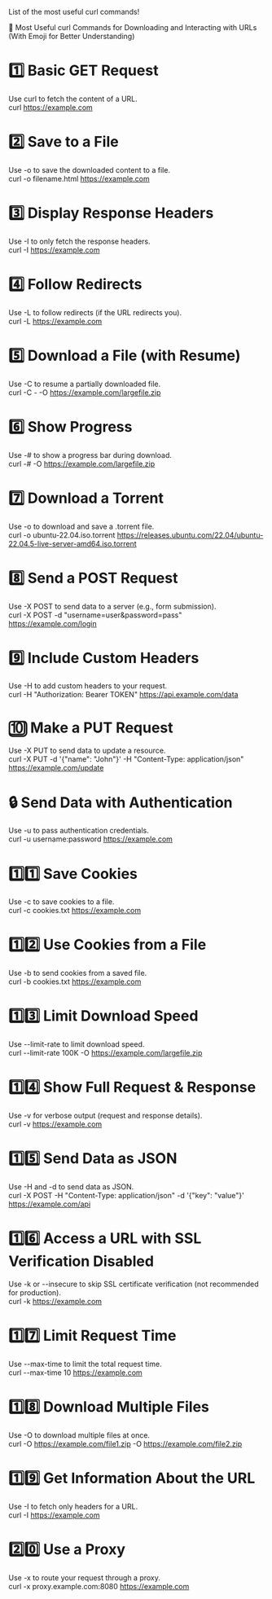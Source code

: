 List of the most useful curl commands!

🎯 Most Useful curl Commands for Downloading and Interacting with URLs  
(With Emoji for Better Understanding)  

# 1️⃣ Basic GET Request  
Use curl to fetch the content of a URL.  
curl https://example.com

# 2️⃣ Save to a File  
Use -o to save the downloaded content to a file.  
curl -o filename.html https://example.com

# 3️⃣ Display Response Headers  
Use -I to only fetch the response headers.  
curl -I https://example.com

# 4️⃣ Follow Redirects  
Use -L to follow redirects (if the URL redirects you).  
curl -L https://example.com

# 5️⃣ Download a File (with Resume)  
Use -C to resume a partially downloaded file.  
curl -C - -O https://example.com/largefile.zip

# 6️⃣ Show Progress  
Use -# to show a progress bar during download.  
curl -# -O https://example.com/largefile.zip

# 7️⃣ Download a Torrent  
Use -o to download and save a .torrent file.  
curl -o ubuntu-22.04.iso.torrent https://releases.ubuntu.com/22.04/ubuntu-22.04.5-live-server-amd64.iso.torrent

# 8️⃣ Send a POST Request  
Use -X POST to send data to a server (e.g., form submission).  
curl -X POST -d "username=user&password=pass" https://example.com/login

# 9️⃣ Include Custom Headers  
Use -H to add custom headers to your request.  
curl -H "Authorization: Bearer TOKEN" https://api.example.com/data

# 🔟 Make a PUT Request  
Use -X PUT to send data to update a resource.  
curl -X PUT -d '{"name": "John"}' -H "Content-Type: application/json" https://example.com/update

# 🔒 Send Data with Authentication  
Use -u to pass authentication credentials.  
curl -u username:password https://example.com

# 1️⃣1️⃣ Save Cookies  
Use -c to save cookies to a file.  
curl -c cookies.txt https://example.com

# 1️⃣2️⃣ Use Cookies from a File  
Use -b to send cookies from a saved file.  
curl -b cookies.txt https://example.com

# 1️⃣3️⃣ Limit Download Speed  
Use --limit-rate to limit download speed.  
curl --limit-rate 100K -O https://example.com/largefile.zip

# 1️⃣4️⃣ Show Full Request & Response  
Use -v for verbose output (request and response details).  
curl -v https://example.com

# 1️⃣5️⃣ Send Data as JSON  
Use -H and -d to send data as JSON.  
curl -X POST -H "Content-Type: application/json" -d '{"key": "value"}' https://example.com/api

# 1️⃣6️⃣ Access a URL with SSL Verification Disabled  
Use -k or --insecure to skip SSL certificate verification (not recommended for production).  
curl -k https://example.com

# 1️⃣7️⃣ Limit Request Time  
Use --max-time to limit the total request time.  
curl --max-time 10 https://example.com

# 1️⃣8️⃣ Download Multiple Files  
Use -O to download multiple files at once.  
curl -O https://example.com/file1.zip -O https://example.com/file2.zip

# 1️⃣9️⃣ Get Information About the URL  
Use -I to fetch only headers for a URL.  
curl -I https://example.com

# 2️⃣0️⃣ Use a Proxy  
Use -x to route your request through a proxy.  
curl -x proxy.example.com:8080 https://example.com
